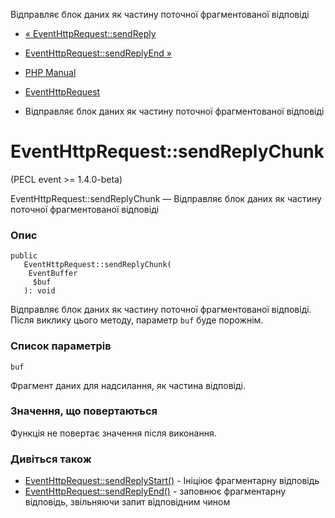 Відправляє блок даних як частину поточної фрагментованої відповіді

-   [« EventHttpRequest::sendReply](eventhttprequest.sendreply.html)
    
-   [EventHttpRequest::sendReplyEnd »](eventhttprequest.sendreplyend.html)
    
-   [PHP Manual](index.html)
    
-   [EventHttpRequest](class.eventhttprequest.html)
    
-   Відправляє блок даних як частину поточної фрагментованої відповіді
    

# EventHttpRequest::sendReplyChunk

(PECL event >= 1.4.0-beta)

EventHttpRequest::sendReplyChunk — Відправляє блок даних як частину поточної фрагментованої відповіді

### Опис

```methodsynopsis
public
   EventHttpRequest::sendReplyChunk(
    EventBuffer
     $buf
   ): void
```

Відправляє блок даних як частину поточної фрагментованої відповіді. Після виклику цього методу, параметр `buf` буде порожнім.

### Список параметрів

`buf`

Фрагмент даних для надсилання, як частина відповіді.

### Значення, що повертаються

Функція не повертає значення після виконання.

### Дивіться також

-   [EventHttpRequest::sendReplyStart()](eventhttprequest.sendreplystart.html) - Ініціює фрагментарну відповідь
-   [EventHttpRequest::sendReplyEnd()](eventhttprequest.sendreplyend.html) - заповнює фрагментарну відповідь, звільняючи запит відповідним чином